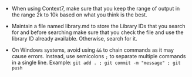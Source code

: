 - When using Context7, make sure that
you keep the range of output in the
range 2k to 10k based on what you think
is the best.

- Maintain a file named library.md to
store the Library IDs that you search
for and before searching make sure that
you check the file and use the library
ID already available. Otherwise, search
for it.

- On Windows systems, avoid using `&&` to chain commands as it may cause errors.
  Instead, use semicolons `;` to separate multiple commands in a single line.
  Example: `git add . ; git commit -m "message" ; git push`